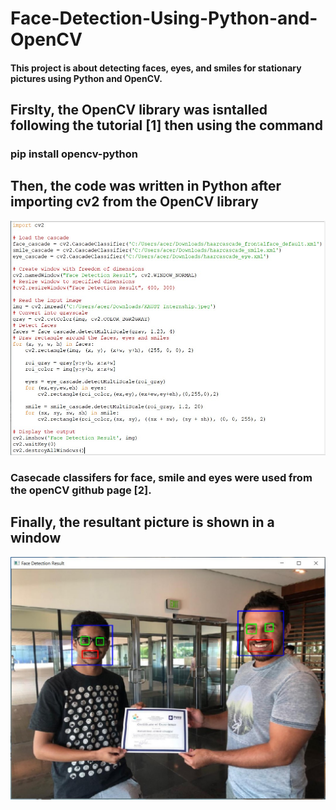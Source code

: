# Face-Detection-Using-Python-and-OpenCV

#### This project is about detecting faces, eyes, and smiles for stationary pictures using Python and OpenCV.

## Firslty, the OpenCV library was isntalled following the tutorial [1] then using the command
###  pip install opencv-python
  
  
  
  
## Then, the code was written in Python after importing cv2 from the OpenCV library
![](Pictures/PythonCode.jpg)

 ### Casecade classifers for face, smile and eyes were used from the openCV github page [2].
 
 
 
 
## Finally, the resultant picture is shown in a window 
![](Pictures/FaceDetectionResults.jpg)



